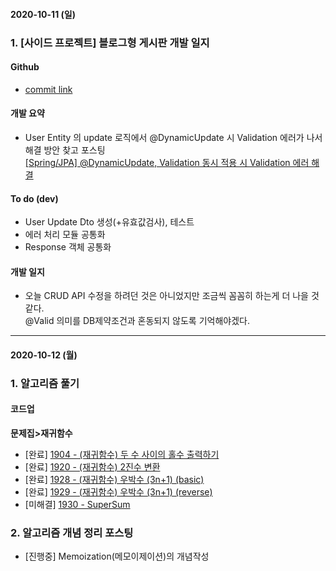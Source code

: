 #### 2020-10-11 (일)

### 1\. \[사이드 프로젝트\] 블로그형 게시판 개발 일지

#### Github
- [commit link](https://github.com/ion-study/blog-back/commit/771145db0d63eac1a4c6fd5b895a81746d56120e)

#### 개발 요약
- User Entity 의 update 로직에서 @DynamicUpdate 시 Validation 에러가 나서 해결 방안 찾고 포스팅<br>
[\[Spring/JPA\] @DynamicUpdate, Validation 동시 적용 시 Validation 에러 해결](https://yuja-kong.tistory.com/114)

#### To do (dev)
- User Update Dto 생성(+유효값검사), 테스트
- 에러 처리 모듈 공통화
- Response 객체 공통화

#### 개발 일지
- 오늘 CRUD API 수정을 하려던 것은 아니었지만 조금씩 꼼꼼히 하는게 더 나을 것 같다.<br>
@Valid 의미를 DB제약조건과 혼동되지 않도록 기억해야겠다.

---

#### 2020-10-12 (월)

### 1\. 알고리즘 풀기
#### 코드업
__문제집>재귀함수__<br>
- [완료] [1904 - (재귀함수) 두 수 사이의 홀수 출력하기](https://codeup.kr/problem.php?id=1904)
- [완료] [1920 - (재귀함수) 2진수 변환](https://codeup.kr/problem.php?id=1920)
- [완료] [1928 - (재귀함수) 우박수 (3n+1) (basic)](https://codeup.kr/problem.php?id=1928)
- [완료] [1929 - (재귀함수) 우박수 (3n+1) (reverse)](https://codeup.kr/problem.php?id=1929)
- [미해결] [1930 - SuperSum](https://codeup.kr/problem.php?id=1930)

### 2\. 알고리즘 개념 정리 포스팅
- [진행중] Memoization(메모이제이션)의 개념작성